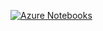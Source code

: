 [![Azure Notebooks](https://notebooks.azure.com/launch.png)](https://notebooks.azure.com/import/gh/piti118/Exercise-1-Basics-Notebok-and-Finding-Root)

